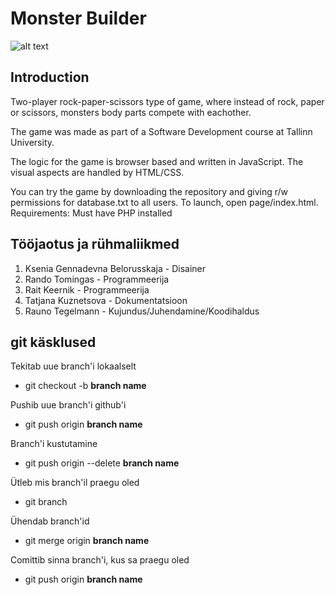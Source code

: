 # Monster Builder
![alt text](https://github.com/RaunoT/MonsterBuilder/blob/design/assets/screenshot.PNG?raw=true "Screenshot")

## Introduction

Two-player rock-paper-scissors type of game, where instead of rock, paper or scissors,
monsters body parts compete with eachother.

The game was made as part of a Software Development course at Tallinn University.

The logic for the game is browser based and written in JavaScript. The visual aspects are handled by HTML/CSS.

You can try the game by downloading the repository and giving r/w permissions for database.txt to all users. To launch, open page/index.html.
Requirements: Must have PHP installed

## Tööjaotus ja rühmaliikmed

1. Ksenia Gennadevna Belorusskaja - Disainer
2. Rando Tomingas - Programmeerija
3. Rait Keernik - Programmeerija
4. Tatjana Kuznetsova - Dokumentatsioon
5. Rauno Tegelmann - Kujundus/Juhendamine/Koodihaldus

## git käsklused

Tekitab uue branch'i lokaalselt
* git checkout -b **branch name**

Pushib uue branch'i github'i
* git push origin **branch name**

Branch'i kustutamine
* git push origin --delete **branch name**

Ütleb mis branch'il praegu oled 
* git branch

Ühendab branch'id
* git merge origin **branch name**

Comittib sinna branch'i, kus sa praegu oled
* git push origin **branch name**